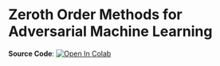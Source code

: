 # Zeroth Order Methods for Adversarial Machine Learning
**Source Code**:  [![Open In Colab](https://colab.research.google.com/assets/colab-badge.svg)](https://colab.research.google.com/drive/1P-iFPVjkZbR4crYTvtS3S2jHSC-mgpOV?authuser=1)
